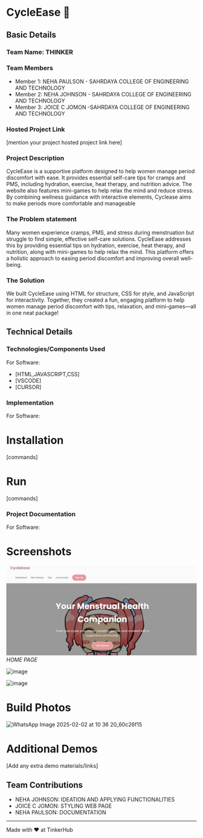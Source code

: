 # CycleEase 🎯


## Basic Details
### Team Name: THINKER


### Team Members
- Member 1: NEHA PAULSON - SAHRDAYA COLLEGE OF ENGINEERING AND TECHNOLOGY
- Member 2: NEHA JOHNSON - SAHRDAYA COLLEGE OF ENGINEERING AND TECHNOLOGY
- Member 3: JOICE C JOMON -SAHRDAYA COLLEGE OF ENGINEERING AND TECHNOLOGY

### Hosted Project Link
[mention your project hosted project link here]

### Project Description
CycleEase is a supportive platform designed to help women manage period discomfort with ease. It provides essential self-care tips for cramps and PMS, including hydration, exercise, heat therapy, and nutrition advice. The website also features mini-games to help relax the mind and reduce stress. By combining wellness guidance with interactive elements, Cyclease aims to make periods more comfortable and manageable

### The Problem statement
Many women experience cramps, PMS, and stress during menstruation but struggle to find simple, effective self-care solutions. CycleEase addresses this by providing essential tips on hydration, exercise, heat therapy, and nutrition, along with mini-games to help relax the mind. This platform offers a holistic approach to easing period discomfort and improving overall well-being.

### The Solution
We built CycleEase using HTML for structure, CSS for style, and JavaScript for interactivity. Together, they created a fun, engaging platform to help women manage period discomfort with tips, relaxation, and mini-games—all in one neat package!

## Technical Details
### Technologies/Components Used
For Software:
- [HTML,JAVASCRIPT,CSS]
- [VSCODE]
- [CURSOR]

### Implementation
For Software:
# Installation
[commands]

# Run
[commands]

### Project Documentation
For Software:

# Screenshots
![Screenshot1](CY1.png)
*HOME PAGE*

![image](https://github.com/user-attachments/assets/54877e1a-29d9-4a24-8d5e-437499f2e8a6)

![image](https://github.com/user-attachments/assets/75238398-85c2-4978-b3ca-986205222d91)




# Build Photos
![WhatsApp Image 2025-02-02 at 10 36 20_60c26f15](https://github.com/user-attachments/assets/85773729-b189-48e7-8266-2d4b9fe5fdc5)





# Additional Demos
[Add any extra demo materials/links]

## Team Contributions
- NEHA JOHNSON: IDEATION AND APPLYING FUNCTIONALITIES
- JOICE C JOMON: STYLING WEB PAGE
- NEHA PAULSON: DOCUMENTATION

---
Made with ❤️ at TinkerHub
